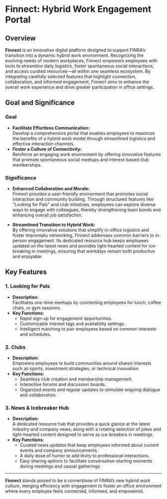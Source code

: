 # Finnect: Hybrid Work Engagement Portal

## Overview

**Finnect** is an innovative digital platform designed to support FINRA’s transition into a dynamic hybrid work environment. Recognizing the evolving needs of modern workplaces, Finnect empowers employees with tools to streamline daily logistics, foster spontaneous social interactions, and access curated resources—all within one seamless ecosystem. By integrating carefully selected features that highlight connection, collaboration, and informed engagement, Finnect aims to enhance the overall work experience and drive greater participation in office settings.

## Goal and Significance

### Goal
- **Facilitate Effortless Communication:**  
  Develop a comprehensive portal that enables employees to maximize the benefits of a hybrid work model through streamlined logistics and effective interaction channels.
- **Foster a Culture of Connectivity:**  
  Reinforce an engaging work environment by offering innovative features that promote spontaneous social meetups and interest-based club memberships.

### Significance
- **Enhanced Collaboration and Morale:**  
  Finnect provides a user-friendly environment that promotes social interaction and community building. Through structured features like "Looking for Pals" and club initiatives, employees can explore diverse ways to engage with colleagues, thereby strengthening team bonds and enhancing overall job satisfaction.
  
- **Streamlined Transition to Hybrid Work:**  
  By offering innovative solutions that simplify in-office logistics and foster impromptu networking, Finnect addresses common barriers to in-person engagement. Its dedicated resource hub keeps employees updated on the latest news and provides light-hearted content for ice-breaking in meetings, ensuring that workdays remain both productive and enjoyable.

## Key Features

### 1. Looking for Pals
- **Description:**  
  Facilitates one-time meetups by connecting employees for lunch, coffee chats, or gym sessions.
- **Key Functions:**  
  - Rapid sign-up for engagement opportunities.
  - Customizable interest tags and availability settings.
  - Intelligent matching to pair employees based on common interests and schedules.

### 2. Clubs
- **Description:**  
  Empowers employees to build communities around shared interests such as sports, investment strategies, or technical innovation.
- **Key Functions:**  
  - Seamless club creation and membership management.
  - Interactive forums and discussion boards.
  - Organized events and regular updates to stimulate ongoing dialogue and collaboration.

### 3. News & Icebreaker Hub
- **Description:**  
  A dedicated resource hub that provides a quick glance at the latest industry and company news, along with a rotating selection of jokes and light-hearted content designed to serve as ice-breakers in meetings.
- **Key Functions:**  
  - Curated news updates that keep employees informed about current events and company announcements.
  - A daily dose of humor to add levity to professional interactions.
  - Easy sharing options to facilitate conversation-starting moments during meetings and casual gatherings.

---

**Finnect** stands poised to be a cornerstone of FINRA’s new hybrid work culture, merging efficiency with engagement to foster an office environment where every employee feels connected, informed, and empowered.